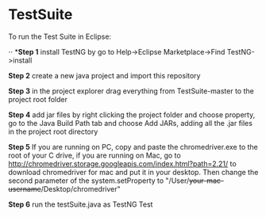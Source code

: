 # TestSuite
To run the Test Suite in Eclipse:

⋅⋅ *__Step 1__ install TestNG by go to Help->Eclipse Marketplace->Find TestNG->install

__Step 2__ create a new java project and import this repository

__Step 3__ in the project explorer drag everything from TestSuite-master to the project root folder

__Step 4__ add jar files by right clicking the project folder and choose property, go to the Java Build Path tab and choose Add JARs, adding all the .jar files in the project root directory

__Step 5__ If you are running on PC, copy and paste the chromedriver.exe to the root of your C drive, if you are running on Mac, go to http://chromedriver.storage.googleapis.com/index.html?path=2.21/ to download chromedriver for mac and put it in your desktop. Then change the second parameter of the system.setProperty to "/User/~~your-mac-username~~/Desktop/chromedriver"

__Step 6__ run the testSuite.java as TestNG Test
